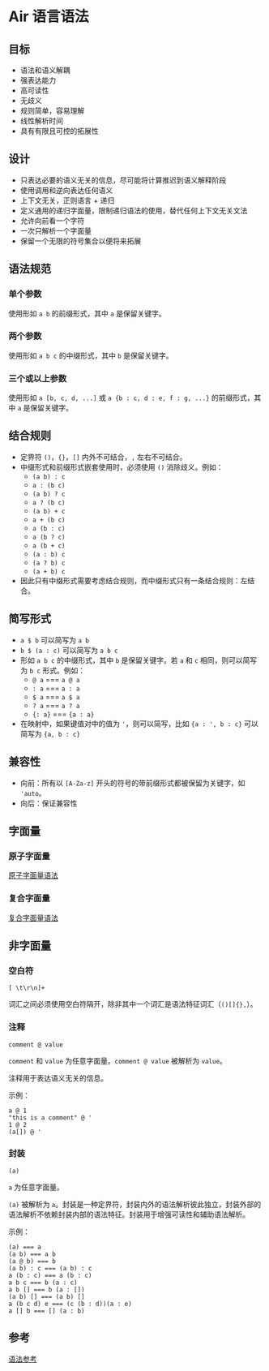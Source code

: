 # Air 语言语法

## 目标

- 语法和语义解耦
- 强表达能力
- 高可读性
- 无歧义
- 规则简单，容易理解
- 线性解析时间
- 具有有限且可控的拓展性

## 设计

- 只表达必要的语义无关的信息，尽可能将计算推迟到语义解释阶段
- 使用调用和逆向表达任何语义
- 上下文无关，正则语言 + 递归
- 定义通用的递归字面量，限制递归语法的使用，替代任何上下文无关文法
- 允许向前看一个字符
- 一次只解析一个字面量
- 保留一个无限的符号集合以便将来拓展

## 语法规范

### 单个参数

使用形如 `a b` 的前缀形式，其中 `a` 是保留关键字。

### 两个参数

使用形如 `a b c` 的中缀形式，其中 `b` 是保留关键字。

### 三个或以上参数

使用形如 `a [b, c, d, ...]` 或 `a {b : c, d : e, f : g, ...}` 的前缀形式，其中 `a` 是保留关键字。

## 结合规则

- 定界符 `()`，`{}`，`[]` 内外不可结合，`,` 左右不可结合。
- 中缀形式和前缀形式嵌套使用时，必须使用 `()` 消除歧义。例如：
  - `(a b) : c`
  - `a : (b c)`
  - `(a b) ? c`
  - `a ? (b c)`
  - `(a b) + c`
  - `a + (b c)`
  - `a (b : c)`
  - `a (b ? c)`
  - `a (b + c)`
  - `(a : b) c`
  - `(a ? b) c`
  - `(a + b) c`
- 因此只有中缀形式需要考虑结合规则，而中缀形式只有一条结合规则：左结合。

## 简写形式

- `a $ b` 可以简写为 `a b`
- `b $ (a : c)` 可以简写为 `a b c`
- 形如 `a b c` 的中缀形式，其中 `b` 是保留关键字。若 `a` 和 `c` 相同，则可以简写为 `b c` 形式。例如：
  - `@ a` === `a @ a`
  - `: a` === `a : a`
  - `$ a` === `a $ a`
  - `? a` === `a ? a`
  - `{: a}` === `{a : a}`
- 在映射中，如果键值对中的值为 `'`，则可以简写，比如 `{a : ', b : c}` 可以简写为 `{a, b : c}`

## 兼容性

- 向前：所有以 `[A-Za-z]` 开头的符号的带前缀形式都被保留为关键字，如 `'auto`。
- 向后：保证兼容性

## 字面量

### 原子字面量

[原子字面量语法](./Air%20语言语法/原子字面量语法.md)

### 复合字面量

[复合字面量语法](./Air%20语言语法/复合字面量语法.md)

## 非字面量

### 空白符

`[ \t\r\n]+`

词汇之间必须使用空白符隔开，除非其中一个词汇是语法特征词汇（`()[]{},`）。

### 注释

`comment @ value`

`comment` 和 `value` 为任意字面量。`comment @ value` 被解析为 `value`。

注释用于表达语义无关的信息。

示例：

```air
a @ 1
"this is a comment" @ '
1 @ 2
(a[]) @ '
```

### 封装

`(a)`

‌`a‌` 为任意字面量。

`(a)` 被解析为 `a`。封装是一种定界符，封装内外的语法解析彼此独立，封装外部的语法解析不依赖封装内部的语法特征。封装用于增强可读性和辅助语法解析。

示例：

```air
(a) === a
(a b) === a b
(a @ b) === b
(a b) : c === (a b) : c
a (b : c) === a (b : c)
a b c === b (a : c)
a b [] === b (a : [])
(a b) [] === (a b) []
a (b c d) e === (c (b : d))(a : e)
a [] b === [] (a : b)
```

## 参考

[语法参考](./Air%20语言语法/语法参考.md)
